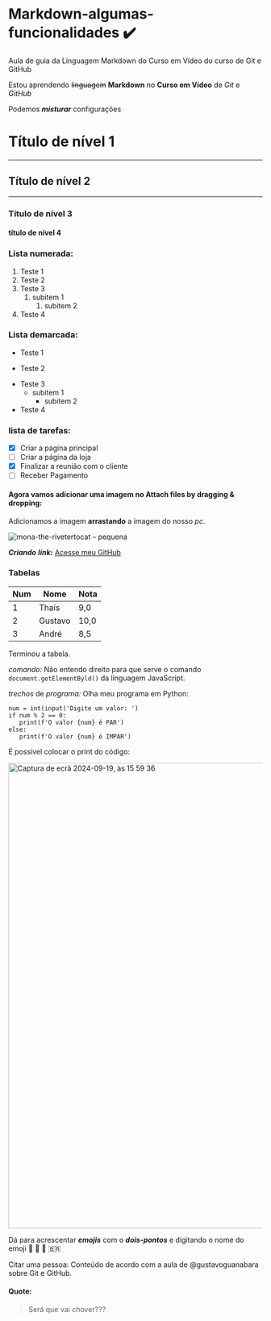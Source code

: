 # Markdown-algumas-funcionalidades ✔️
Aula de guia da Linguagem Markdown do Curso em Vídeo do curso de Git e GitHub

Estou aprendendo ~~linguagem~~ **Markdown** no __Curso em Vídeo__ de *Git* e _GitHub_

Podemos __*misturar*__ configurações

# Título de nível 1
---
## Título de nível 2
***
### Título de nível 3
#### título de nível 4

### Lista numerada:

1. Teste 1
2. Teste 2
3. Teste 3
   1. subitem 1
      1. subitem 2
1. Teste 4

### Lista demarcada:

* Teste 1
- Teste 2
* Teste 3
   * subitem 1
      - subitem 2
 * Teste 4

### lista de tarefas:

- [x] Criar a página principal
- [ ] Criar a página da loja
- [x] Finalizar a reunião com o cliente
- [ ] Receber Pagamento

#### Agora vamos adicionar uma imagem no Attach files by dragging & dropping:

Adicionamos a imagem __arrastando__ a imagem do nosso *pc*.

   ![mona-the-rivetertocat – pequena](https://github.com/user-attachments/assets/2ab22451-9690-4fe4-9d61-4fc8b10b9988)

__*Criando*__ __*link:*__ [Acesse meu GitHub](https://github.com/thaisdMM)

### Tabelas

Num | Nome | Nota
---|---|---
1  | Thaís | 9,0
2 | Gustavo | 10,0
3 | André | 8,5

Terminou a tabela.

*comando:* Não entendo direito para que serve o comando `document.getElementByld()` da linguagem JavaScript.

*trechos* de *programa:* Olha meu programa em Python:
```
num = int(input('Digite um valor: ')
if num % 2 == 0:
   print(f'O valor {num} é PAR')
else:
   print(f'O valor {num} é IMPAR')
```

É possivel colocar o print do código:

<img width="923" alt="Captura de ecrã 2024-09-19, às 15 59 36" src="https://github.com/user-attachments/assets/1effa435-2419-49ec-8b5a-391353762d36">


Dá para acrescentar ___emojis___ com o __*dois-pontos*__ e digitando o nome do emoji 🥇 🖖 🐔 🇧🇷

Citar uma pessoa:
Conteúdo de acordo com a aula de @gustavoguanabara sobre Git e GitHub.

#### Quote:
> Será que vai chover???

